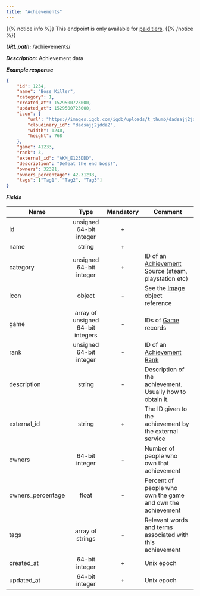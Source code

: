 ```yaml
---
title: "Achievements"
---
```


{{% notice info %}}
This endpoint is only available for [paid tiers](https://api.igdb.com/pricing).
{{% /notice %}}

***URL path:*** /achievements/

***Description:*** Achievement data

***Example response***

```json
{
    "id": 1234,
    "name": "Boss Killer",
    "category": 1,
    "created_at": 1529500723000,
    "updated_at": 1529500723000,
    "icon": {
        "url": "https://images.igdb.com/igdb/uploads/t_thumb/dadsajj2jdda2.jpg",
        "cloudinary_id": "dadsajj2jdda2",
        "width": 1240,
        "height": 768
    },
    "game": 41233,
    "rank": 3,
    "external_id": "AKM_E123DDD",
    "description": "Defeat the end boss!",
    "owners": 32321,
    "owners_percentage": 42.31233,
    "tags": ["Tag1", "Tag2", "Tag3"]
}
```

***Fields***

| Name       | Type                              | Mandatory | Comment |
| ---------- |:---------------------------------:|:---------:| ------- |
| id         | unsigned 64-bit integer           |     +     ||
| name       | string                            |     +     ||
| category   | unsigned 64-bit integer           |     +     | ID of an [Achievement Source](../../enum-fields/achievement-source) (steam, playstation etc) |
| icon       | object                            |     -     | See the [Image](../../misc-objects/image) object reference |
| game       | array of unsigned 64-bit integers |     -     | IDs of [Game](../game) records |
| rank       | unsigned 64-bit integer           |     -     | ID of an [Achievement Rank](../../enum-fields/achievement-rank) |
| description | string                           |     -     | Description of the achievement. Usually how to obtain it. |
| external_id | string                           |     +     | The ID given to the achievement by the external service |
| owners     | 64-bit integer                    |     -     | Number of people who own that achievement |
| owners_percentage | float                      |     -     | Percent of people who own the game and own the achievement |
| tags       | array of strings                  |     -     | Relevant words and terms associated with this achievement |
| created_at | 64-bit integer                    |     +     | Unix epoch |
| updated_at | 64-bit integer                    |     +     | Unix epoch |
